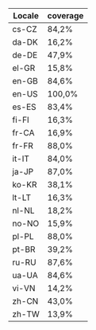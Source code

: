 ﻿| Locale | coverage |
| ------ | -------- |
| cs-CZ | 84,2% |
| da-DK | 16,2% |
| de-DE | 47,9% |
| el-GR | 15,8% |
| en-GB | 84,6% |
| en-US | 100,0% |
| es-ES | 83,4% |
| fi-FI | 16,3% |
| fr-CA | 16,9% |
| fr-FR | 88,0% |
| it-IT | 84,0% |
| ja-JP | 87,0% |
| ko-KR | 38,1% |
| lt-LT | 16,3% |
| nl-NL | 18,2% |
| no-NO | 15,9% |
| pl-PL | 88,0% |
| pt-BR | 39,2% |
| ru-RU | 87,6% |
| ua-UA | 84,6% |
| vi-VN | 14,2% |
| zh-CN | 43,0% |
| zh-TW | 13,9% |
